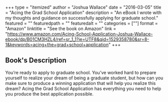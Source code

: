 +++
type = "itemized"
author = "Joshua Wallace"
date = "2016-03-05"
title = "Acing the Grad School Application"
description = "An eBook I wrote with my thoughts and guidance on successfully applying for graduate school."
featured = ""
featuredpath = ""
featuredalt = ""
categories = [""]
format = "Amazon"
linktitle = "See the book on Amazon"
link = "https://www.amazon.com/Acing-School-Application-Joshua-Wallace-ebook/dp/B01CM3HZL4/ref=sr_1_1?ie=UTF8&qid=1529358780&sr=8-1&keywords=acing+the+grad+school+application"
+++


## Book's Description

You’re ready to apply to graduate school. You’ve worked hard to prepare yourself to realize your dream of being a graduate student, but how can you make sure to produce a winning application that will help you realize this dream? Acing the Grad School Application has everything you need to help you produce the best application possible.
